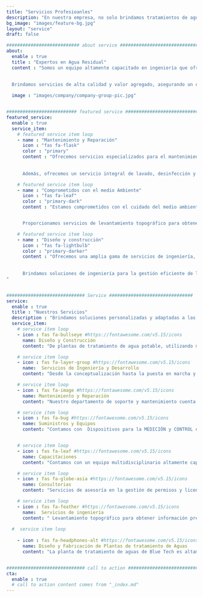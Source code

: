```yaml
---
title: "Servicios Profesioanles"
description: "En nuestra empresa, no solo brindamos tratamientos de aguas de alta calidad, sino que también nos convertimos en tu aliado estratégico para lograr tus objetivos en el manejo y tratamiento de aguas. Con nuestro enfoque personalizado y el compromiso con la excelencia, podemos garantizar resultados óptimos y la satisfacción total de nuestros clientes."
bg_image: "images/feature-bg.jpg"
layout: "service"
draft: false

########################### about service #############################
about:
  enable : true
  title : "Expertos en Agua Residual"
  content : "Somos un equipo altamente capacitado en ingeniería que ofrece soluciones integrales de precomisionado, comisionado y puesta en marcha, supervisión e inspección de instalaciones industriales, así como servicios de operación y mantenimiento. En nuestro compromiso con la satisfacción del cliente y la calidad, nos hemos consolidado como la mejor opción en el mercado. 
  
  
  Brindamos servicios de alta calidad y valor agregado, asegurando un óptimo balance entre calidad, costo y eficiencia. Además, suministramos asesoría en los ámbitos civiles y agro-industriales, y fabricamos y mantenemos equipos como plantas de tratamiento de agua residuales y potable, redes neumáticas, hidráulicas y sistemas de bombeo. También nos comprometemos con buenas prácticas medioambientales y enfocamos nuestros procesos y procedimientos en el mejoramiento continuo y el aumento de la rentabilidad de nuestros aliados. "

  image : "images/company/company-group-pic.jpg"


########################## featured service ############################
featured_service:
  enable : true
  service_item:
    # featured service item loop
    - name : "Mantenimiento y Reparación"
      icon : "fas fa-flask"
      color : "primary"
      content : "Ofrecemos servicios especializados para el mantenimiento e impermeabilización de cubiertas y superficies, con el objetivo de prevenir filtraciones y prolongar la vida útil de las estructuras. 
      
      
      Además, ofrecemos un servicio integral de lavado, desinfección y disposición final de residuos para tanques de almacenamiento de agua y otros líquidos, garantizando una adecuada limpieza y eliminación responsable de los residuos."

    # featured service item loop
    - name : "Comprometidos con el medio Ambiente"
      icon : "fas fa-leaf"
      color : "primary-dark"
      content : "Estamos comprometidos con el cuidado del medio ambiente y, por eso, ofrecemos servicios de estudios técnicos, tales como estudios de impacto ambiental y de factibilidad, para asegurar la viabilidad y sostenibilidad de los proyectos que implementamos. 


      Proporcionamos servicios de levantamiento topográfico para obtener información precisa y detallada de los terrenos y superficies en los que se llevarán a cabo los proyectos"

    # featured service item loop
    - name : "Diseño y construcción"
      icon : "fas fa-lightbulb"
      color : "primary-darker"
      content : "Ofrecemos una amplia gama de servicios de ingeniería, desde la transformación de edificaciones existentes hasta la construcción de proyectos viales y hidráulicos, incluyendo el diseño y construcción de plantas de tratamiento de aguas. 
      
      
      Brindamos soluciones de ingeniería para la gestión eficiente de los recursos hídricos, desde el diseño hasta la construcción y puesta en marcha de plantas de tratamiento para diferentes tipos de agua, servicios de mantenimiento y reparación de cubiertas y superficies para mejorar la durabilidad de las estructuras.
"


############################# Service ###############################
service:
  enable : true
  title : "Nuestros Servicios"
  description : "Brindamos soluciones personalizadas y adaptadas a las necesidades específicas de cada cliente. Nos esforzamos por asegurar la satisfacción total del cliente, ofreciendo un servicio excepcional en cada proyecto y manteniendo una comunicación constante y transparente durante todo el proceso."
  service_item:
    # service item loop
    - icon : fas fa-bullseye #https://fontawesome.com/v5.15/icons
      name: Diseño y Construcción
      content: "De plantas de tratamiento de agua potable, utilizando materiales de primera calidad para garantizar la máxima eficiencia y durabilidad. Nos enfocamos en crear soluciones personalizadas y adaptadas a las necesidades específicas de cada cliente, asegurando la satisfacción total del proyecto.  Algunos servicios SON: Transformación de edificaciones, Diseño y Construcción de proyectos hidráulicos, Diseño y Construcción de Plantas de Tratamiento de Aguas (Potables - Risiduales - Domésticas - Industriales) "

    # service item loop
    - icon : fas fa-layer-group #https://fontawesome.com/v5.15/icons
      name:  Servicios de Ingeniería y Desarrollo
      content: "Desde la conceptualización hasta la puesta en marcha y seguimiento, trabajamos en estrecha colaboración con nuestros clientes para identificar sus necesidades, seleccionar los equipos y tecnologías más adecuados y diseñar proyectos integrales de tratamiento de aguas."

    # service item loop
    - icon : fas fa-image #https://fontawesome.com/v5.15/icons
      name: Mantenimiento y Reparación
      content: "Nuestro departamento de soporte y mantenimiento cuenta con una sólida experiencia en  Mantenimiento e impermeabilización de cubiertas y superficies para evitar filtraciones y mejorar la durabilidad de las estructuras. Servicio de lavado, desinfección y disposición final de residuos de tanques de almacenamiento: Brindamos servicios de lavado y desinfección de tanques de almacenamiento de agua y otros líquidos."

    # service item loop
    - icon : fas fa-bug #https://fontawesome.com/v5.15/icons
      name: Suministros y Equipos
      content: "Contamos con  Dispositivos para la MEDICIÓN y CONTROL de parámetros físico-químicos en procesos de tratamiento de aguas. Ofrecemos una amplia variedad de productos químicos y materiales necesarios para el tratamiento y purificación de aguas. Trabajamos con una amplia gama de productos de alta calidad, brindamos servicios de automatización y control, así como de Refrigeración, motobombas, moto reductores entre otros."


    # service item loop
    - icon : fas fa-leaf #https://fontawesome.com/v5.15/icons
      name: Capacitaciones
      content: "Contamos con un equipo multidisciplinario altamente capacitado en el tratamiento de aguas y residuos, con amplia experiencia en la implementación de proyectos de este tipo. Nos aseguramos de mantener altos estándares de calidad y excelentes prácticas medioambientales en todas nuestras capacitaciones, brindando a nuestros clientes la confianza y el conocimiento necesarios para el manejo y optimización de sus sistemas de tratamiento." 

    # service item loop
    - icon : fas fa-globe-asia #https://fontawesome.com/v5.15/icons
      name: Consultorias
      content: "Servicios de asesoría en la gestión de permisos y licencias necesarias para el desarrollo de los proyectos, en temas de ingeniería y tratamiento de aguas para mejorar las habilidades y conocimientos de nuestros clientes."

    # service item loop
    - icon : fas fa-feather #https://fontawesome.com/v5.15/icons
      name:  Servicios de ingeniería
      content: " Levantamiento topográfico para obtener información precisa y detallada de los terrenos y superficies en los que se llevarán a cabo los proyectos. Caracterización de aguas caracterización de aguas para identificar su composición y determinar los tratamientos adecuados. Estudios técnicos tales como estudios de impacto ambiental y de factibilidad, para asegurar la viabilidad y sostenibilidad de los proyectos."
    
  #  service item loop
    
    - icon : fas fa-headphones-alt #https://fontawesome.com/v5.15/icons
      name: Diseño y Fabricación de Plantas de tratamiento de Aguas
      content: "La planta de tratamiento de aguas de Blue Tech es altamente efectiva en la eliminación de contaminantes y garantiza la calidad del agua para su reutilización o descarte seguro. Además, el proceso de tratamiento es llevado a cabo por expertos altamente capacitados y comprometidos con el cuidado del medio ambiente. Si estás interesado en implementar una planta de tratamiento de aguas en tu empresa o comunidad."


############################# call to action #################################
cta:
  enable : true
  # call to action content comes from "_index.md"
---
```

